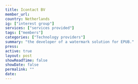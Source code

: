 ```yaml
---
title: Icontact BV 
member_url: 
country: Netherlands
ig: ["interest group"] 
services: ["services provided"] 
tags: ["members"]
categories: ["Technology providers"]
summary: "the developer of a watermark solution for EPUB."
press:
active: true
layout: post
showReadTime: false
showDate: false
permalink: ""
date: 
---
```

